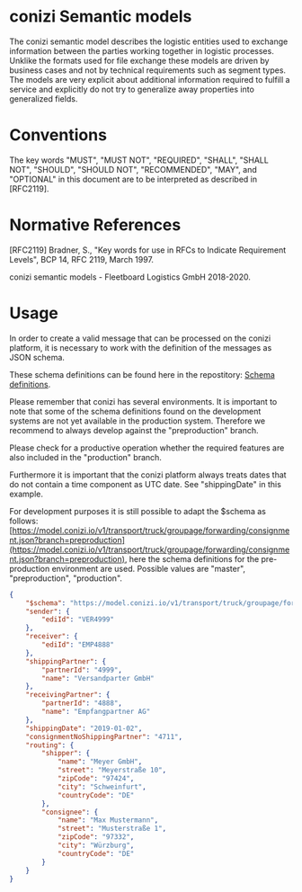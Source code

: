 # conizi Semantic models

The conizi semantic model describes the logistic entities used to exchange information between the parties working together in logistic processes. Unklike the
formats used for file exchange these models are driven by business cases and not by technical requirements such as segment types. The models are very explicit about
additional information required to fulfill a service and explicitly do not try to generalize away properties into generalized fields. 

# Conventions

The key words "MUST", "MUST NOT", "REQUIRED", "SHALL", "SHALL NOT",
"SHOULD", "SHOULD NOT", "RECOMMENDED", "MAY", and "OPTIONAL" in this
document are to be interpreted as described in [RFC2119].

# Normative References

   [RFC2119]  Bradner, S., "Key words for use in RFCs to Indicate
              Requirement Levels", BCP 14, RFC 2119, March 1997.
              
conizi semantic models - Fleetboard Logistics GmbH 2018-2020.

# Usage

In order to create a valid message that can be processed on the conizi platform, it is necessary to work with the definition of the messages as JSON schema.

These schema definitions can be found here in the repostitory:
[Schema definitions](model/).

Please remember that conizi has several environments. It is important to note that some of the schema definitions found on the development systems are not yet available in the production system. Therefore we recommend to always develop against the "preproduction" branch.

Please check for a productive operation whether the required features are also included in the "production" branch.

Furthermore it is important that the conizi platform always treats dates that do not contain a time component as UTC date. See "shippingDate" in this example.

For development purposes it is still possible to adapt the $schema as follows:
[https://model.conizi.io/v1/transport/truck/groupage/forwarding/consignment.json?branch=preproduction](https://model.conizi.io/v1/transport/truck/groupage/forwarding/consignment.json?branch=preproduction), here the schema definitions for the pre-production environment are used. Possible values are "master", "preproduction", "production".

```JSON
{
    "$schema": "https://model.conizi.io/v1/transport/truck/groupage/forwarding/consignment.json",
    "sender": {
        "ediId": "VER4999"
    },
    "receiver": {
        "ediId": "EMP4888"
    },
    "shippingPartner": {
        "partnerId": "4999",
        "name": "Versandparter GmbH"
    },
    "receivingPartner": {
        "partnerId": "4888",
        "name": "Empfangpartner AG"
    },
    "shippingDate": "2019-01-02",
    "consignmentNoShippingPartner": "4711",
    "routing": {
        "shipper": {
            "name": "Meyer GmbH",
            "street": "Meyerstraße 10",
            "zipCode": "97424",
            "city": "Schweinfurt",
            "countryCode": "DE"
        },
        "consignee": {
            "name": "Max Mustermann",
            "street": "Musterstraße 1",
            "zipCode": "97332",
            "city": "Würzburg",
            "countryCode": "DE"
        }
    }
}
```
